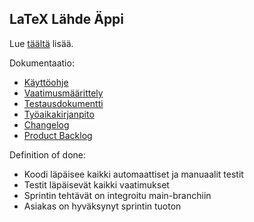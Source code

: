 ## LaTeX Lähde Äppi

Lue [täältä](https://ohjelmistotuotanto-hy.github.io/flask/) lisää.

Dokumentaatio:
- [Käyttöohje](./Dokumentaatio/Kayttoohje.md)
- [Vaatimusmäärittely](./Dokumentaatio/Vaatimusmaarittely.md)
- [Testausdokumentti](./Dokumentaatio/Testaus.md)
- [Työaikakirjanpito](./Dokumentaatio/Tuntikirjanpito.md)
- [Changelog](./Dokumentaatio/Changelog.md)
- [Product Backlog](https://github.com/users/pronom8/projects/1/views/1)


Definition of done:
* Koodi läpäisee kaikki automaattiset ja manuaalit testit
* Testit läpäisevät kaikki vaatimukset
* Sprintin tehtävät on integroitu main-branchiin
* Asiakas on hyväksynyt sprintin tuoton

